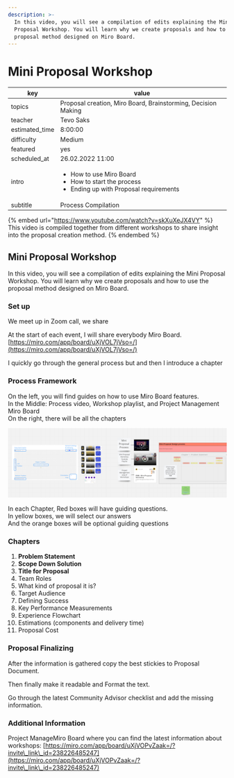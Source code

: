 ```yaml
---
description: >-
  In this video, you will see a compilation of edits explaining the Mini
  Proposal Workshop. You will learn why we create proposals and how to use the
  proposal method designed on Miro Board.
---
```


# Mini Proposal Workshop

| key             | value                                                                                                                 |
| --------------- | --------------------------------------------------------------------------------------------------------------------- |
| topics          | Proposal creation, Miro Board, Brainstorming, Decision Making                                                         |
| teacher         | Tevo Saks                                                                                                             |
| estimated\_time | 8:00:00                                                                                                               |
| difficulty      | Medium                                                                                                                |
| featured        | yes                                                                                                                   |
| scheduled\_at   | 26.02.2022 11:00                                                                                                      |
| intro           | <ul><li>How to use Miro Board</li><li>How to start the process</li><li>Ending up with Proposal requirements</li></ul> |
| subtitle        | Process Compilation                                                                                                   |

{% embed url="https://www.youtube.com/watch?v=skXuXeJX4VY" %}
This video is compiled together from different workshops to share insight into the proposal creation method.
{% endembed %}

## Mini Proposal Workshop

In this video, you will see a compilation of edits explaining the Mini Proposal Workshop. You will learn why we create proposals and how to use the proposal method designed on Miro Board.

### Set up

We meet up in Zoom call, we share

At the start of each event, I will share everybody Miro Board.\
[https://miro.com/app/board/uXjVOL7jVso=/](https://miro.com/app/board/uXjVOL7jVso=/)

I quickly go through the general process but and then I introduce a chapter

### Process Framework

On the left, you will find guides on how to use Miro Board features.\
In the Middle: Process video, Workshop playlist, and Project Management Miro Board\
On the right, there will be all the chapters

![Mini Proposal Template](../../.gitbook/assets/image.png)

In each Chapter, Red boxes will have guiding questions.\
In yellow boxes, we will select our answers\
And the orange boxes will be optional guiding questions

### Chapters

1. **Problem Statement**
2. **Scope Down Solution**
3. **Title for Proposal**
4. Team Roles
5. What kind of proposal it is?
6. Target Audience
7. Defining Success
8. Key Performance Measurements
9. Experience Flowchart
10. Estimations (components and delivery time)
11. Proposal Cost

### Proposal Finalizing

After the information is gathered copy the best stickies to Proposal Document.

Then finally make it readable and Format the text.

Go through the latest Community Advisor checklist and add the missing information.

### Additional Information

Project ManageMiro Board where you can find the latest information about workshops: [https://miro.com/app/board/uXjVOPvZaak=/?invite\_link\_id=238226485247](https://miro.com/app/board/uXjVOPvZaak=/?invite\_link\_id=238226485247)

